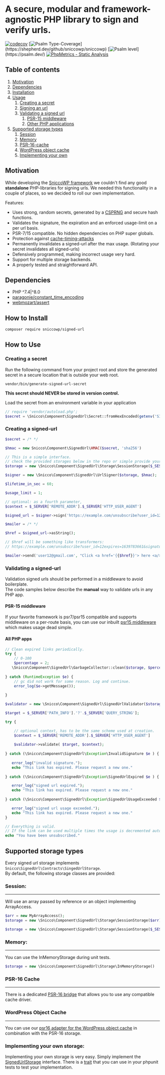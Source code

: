 # A secure, modular and framework-agnostic PHP library to sign and verify urls.

[![codecov](https://img.shields.io/badge/Coverage-100%25-success
)](https://app.codecov.io/gh/sniccowp/sniccowp)
[![Psalm Type-Coverage](https://shepherd.dev/github/sniccowp/sniccowp/coverage.svg?)](https://shepherd.dev/github/sniccowp/sniccowp)
[![Psalm level](https://shepherd.dev/github/sniccowp/sniccowp/level.svg?)](https://psalm.dev/)
[![PhpMetrics - Static Analysis](https://img.shields.io/badge/PhpMetrics-Static_Analysis-2ea44f)](https://sniccowp.github.io/sniccowp/phpmetrics/SignedUrl/index.html)

## Table of contents

1. [Motivation](#motivation)
2. [Dependencies](#dependencies)
3. [Installation](#how-to-install)
4. [Usage](#how-to-use)
    1. [Creating a secret](#creating-a-secret)
    2. [Signing an url](#creating-a-signed-url)
    3. [Validating a signed url](#validating-a-signed-url)
        1. [PSR-15 middleware](#PSR-15)
        2. [Other PHP applications](#validating-a-signed-url)
5. [Supported storage types](#supported-storage-types)
    1. [Session](#session)
    2. [Memory](#memory)
    3. [PSR-16-cache](#psr-16-cache)
    4. [WordPress object cache](#wordpress-object-cache)
    5. [Implementing your own](#implementing-your-own-storage)

## Motivation

While developing the [SniccoWP framework](https://github.com/sniccowp/sniccowp) we couldn't find any good
**standalone** PHP-libraries for signing urls. We needed this functionality in a couple of places, so we decided to roll
our own implementation.

Features:

- Uses strong, random secrets, generated by
  a [CSPRNG](https://en.wikipedia.org/wiki/Cryptographically-secure_pseudorandom_number_generator) and secure hash
  functions.
- Validates the signature, the expiration and an enforced usage-limit on a per url basis.
- PSR-7/15 compatible. No hidden dependencies on PHP super globals.
- Protection against [cache-timing-attacks](https://blog.ircmaxell.com/2014/11/its-all-about-time.html)
- Permanently invalidates a signed-url after the max usage. (Rotating your secret invalidates all signed-urls)
- Defensively programmed, making incorrect usage very hard.
- Support for multiple storage backends.
- A properly tested and straightforward API.

## Dependencies

- PHP ^7.4|^8.0
- [paragonie/constant_time_encoding](https://github.com/paragonie/constant_time_encoding)
- [webmozart/assert](https://github.com/webmozarts/assert)

## How to Install

```sh
composer require sniccowp/signed-url
```

## How to Use

### Creating a secret

Run the following command from your project root and store the generated secret in a secure location that is outside
your web root.

```shell
vendor/bin/generate-signed-url-secret
```

**This secret should NEVER be stored in version control.**

Load the secret from an environment variable in your application

```php
// require 'vendor/autoload.php';
$secret = \Snicco\Component\SignedUrl\Secret::fromHexEncoded(getenv('SIGNED_URL_SECRET'));
```

### Creating a signed-url

```php
$secret = /* */

$hmac = new Snicco\Component\SignedUrl\HMAC($secret, 'sha256')

// This is a simple interface.
// check the provided storages below in the repo or simple provide your own.
$storage = new \Snicco\Component\SignedUrl\Storage\SessionStorage($_SESSION);

$signer = new \Snicco\Component\SignedUrl\UrlSigner($storage, $hmac);

$lifetime_in_sec = 60;

$usage_limit = 1;

// optional: as a fourth parameter,
$context = $_SERVER['REMOTE_ADDR'].$_SERVER['HTTP_USER_AGENT']

$signed_url = $signer->sign('https://example.com/unsubscribe?user_id=12' , $lifetime_in_sec, $usage_limit, $context);

$mailer = /* */

$href = $signed_url->asString();

// $href will be something like transformers:
// https://example.com/unsubscribe?user_id=12expires=1639783661&signature=Del1cGmLB1wVET6PJieCrQ==|1MTBBGIpEGPVuGaKDjjrHDBusMNoWB15Ng5lKBSSLQY=

$mailer->send('user12@gmail.com', "Click <a href='{{$href}}'> here <a/> to unsubscribe.")
```

### Validating a signed-url

Validation signed urls should be performed in a middleware to avoid boilerplate.
<br> The code samples below describe the **manual** way to validate urls in any PHP app.

#### PSR-15 middleware

If your favorite framework is psr7/psr15 compatible and supports middleware on a per-route basis, you can use our
inbuilt [psr15 middleware](https://github.com/sniccowp/sniccowp/tree/master/src/Snicco/Bridge/signed-url-psr15-bridge)
which makes usage dead simple.

#### All PHP apps

```php
// Clean expired links periodically.
try {
    // 0-100
    $percentage = 2;
   \Snicco\Component\SignedUrl\GarbageCollector::clean($storage, $percentage);
   
} catch (RuntimeException $e) {
    // gc did not work for some reason. Log and continue.
    error_log($e->getMessage());
    
}

$validator = new \Snicco\Component\SignedUrl\SignedUrlValidator($storage, $hmac);

$target = $_SERVER['PATH_INFO'].'?'.$_SERVER['QUERY_STRING'];

try {

    // optional context, has to be the same scheme used at creation.
    $context = $_SERVER['REMOTE_ADDR'].$_SERVER['HTTP_USER_AGENT']
    
    $validator->validate( $target, $context);
    
} catch (\Snicco\Component\SignedUrl\Exception\InvalidSignature $e ) {
        
   error_log("invalid signature.");     
   echo "This link has expired. Please request a new one."
    
} catch (\Snicco\Component\SignedUrl\Exception\SignedUrlExpired $e ) {

   error_log("signed url expired.");    
   echo "This link has expired. Please request a new one."
   
} catch (\Snicco\Component\SignedUrl\Exception\SignedUrlUsageExceeded $e ) {

   error_log("signed url usage exceeded.");  
   echo "This link has expired. Please request a new one."
}

// Everything is valid.
// If the link can be used multiple times the usage is decremented automatically by 1.
echo "You have been unsubscribed."
```

## Supported storage types

Every signed url storage implements `Snicco\SignedUrl\Contracts\SingedUrlStorage`.<br>By default, the following storage
classes are provided:

### Session:

***

Will use an array passed by reference or an object implementing ArrayAccess.

```php
$arr = new MyArrayAccess();
$storage = new \Snicco\Component\SignedUrl\Storage\SessionStorage($arr);

$storage = new \Snicco\Component\SignedUrl\Storage\SessionStorage($_SESSION);
```

### Memory:

***

You can use the InMemoryStorage during unit tests.

```php
$storage = new \Snicco\Component\SignedUrl\Storage\InMemoryStorage()
```

### PSR-16 Cache

---

There is a
dedicated [PSR-16 bridge](https://github.com/sniccowp/sniccowp/tree/master/src/Snicco/Bridge/signed-url-psr16-bridge)
that allows you to use any compatible cache driver.

### WordPress Object Cache

---

You can use
our [psr16 adapter for the WordPress object cache](https://github.com/sniccowp/sniccowp/tree/master/src/Snicco/Component/wp-object-cache-psr16)
in combination with the PSR-16 storage.

### Implementing your own storage:

Implementing your own storage is very easy. Simply implement
the [SignedUrlStorage](https://github.com/sniccowp/sniccowp/blob/master/src/Snicco/Component/signed-url/src/Storage/SignedUrlStorage.php)
interface. There is
a [trait](https://github.com/sniccowp/sniccowp/blob/master/src/Snicco/Component/signed-url/testing/SignedUrlStorageTests.php)
that you can use in your phpunit tests to test your implementation.


